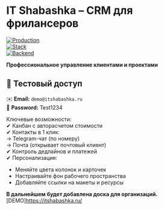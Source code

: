 


# IT Shabashka – CRM для фрилансеров  

[![Production](https://img.shields.io/badge/PRODUCTION-LIVE-brightgreen?style=for-the-badge&logo=reg.ru)](https://itshabashka.ru)   
[![Stack](https://img.shields.io/badge/Nuxt_3-Implementation-00C58E?logo=nuxt.js)](https://nuxt.com)   
[![Backend](https://img.shields.io/badge/Appwrite_Cloud-Infrastructure-F02E65?logo=appwrite)](https://appwrite.io)  

**Профессиональное управление клиентами и проектами**  

## 🚀 Тестовый доступ  
✉️ **Email:** `demo@itshabashka.ru`  
🔑 **Password:** Test1234  

Ключевые возможности:  
✔ Канбан с авторасчетом стоимости  
✔ Контакты в 1 клик:  
→ Telegram-чат (по номеру)  
→ Почта (открывает почтовый клиент)  
✔ Контроль дедлайнов и платежей  
✔ Персонализация:  
- Меняйте цвета колонок и карточек  
- Настраивайте фон рабочего пространства  
- Добавляйте ссылки на макеты и ресурсы


**В дальнейшем будет добавлена доска для организаций.**  
[DEMO]https://itshabashka.ru/  


